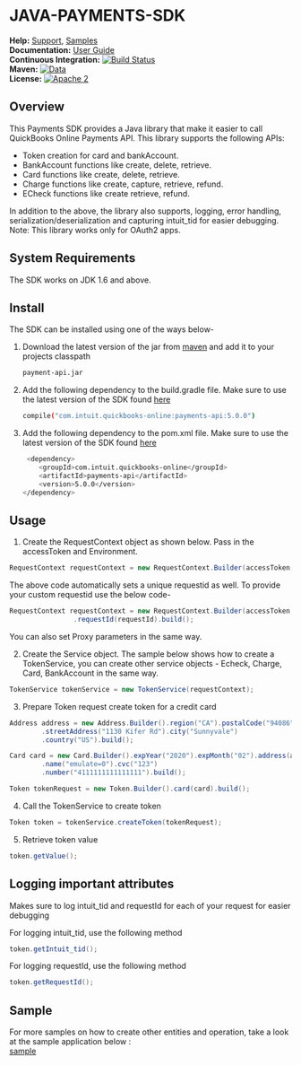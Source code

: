 JAVA-PAYMENTS-SDK
==================

**Help:** [Support](https://developer.intuit.com/help), [Samples](https://developer.intuit.com/docs/0100_quickbooks_online/0400_tools/0005_sdks/0200_java/0004_sample_code_and_sample_apps) <br/>
**Documentation:** [User Guide](https://developer.intuit.com/app/developer/qbpayments/docs/develop/using-an-sdk-to-integrate-with-the-payments-api#java) <br/>
**Continuous Integration:** [![Build Status](https://travis-ci.org/intuit/QuickBooks-V3-Java-SDK.svg?branch=develop)](https://travis-ci.org/intuit/QuickBooks-V3-Java-SDK) <br/>
**Maven:** [![Data](https://maven-badges.herokuapp.com/maven-central/com.intuit.quickbooks-online/ipayments-api/badge.svg)](https://maven-badges.herokuapp.com/maven-central/com.intuit.quickbooks-online/payments-api) <br/>
**License:** [![Apache 2](https://img.shields.io/badge/license-Apache%202-brightgreen.svg)](http://www.apache.org/licenses/LICENSE-2.0) <br/>


## Overview
This Payments SDK provides a Java library that make it easier to call QuickBooks Online Payments API. This library supports the following APIs:

* Token creation for card and bankAccount.
* BankAccount functions like create, delete, retrieve.
* Card functions like create, delete, retrieve.
* Charge functions like create, capture, retrieve, refund.
* ECheck functions like create retrieve, refund.

In addition to the above, the library also supports, logging, error handling, serialization/deserialization and capturing intuit_tid for easier debugging.
Note: This library works only for OAuth2 apps.

## System Requirements
The SDK works on JDK 1.6 and above.

## Install
The SDK can be installed using one of the ways below-
1. Download the latest version of the jar from [maven](https://search.maven.org/search?q=quickbooks) and add it to your projects classpath
	```sh
    payment-api.jar
    ```

2. Add the following dependency to the build.gradle file. Make sure to use the latest version of the SDK found [here](https://search.maven.org/search?q=quickbooks)
    ```sh
    compile("com.intuit.quickbooks-online:payments-api:5.0.0")
     ```

3. Add the following dependency to the pom.xml file. Make sure to use the latest version of the SDK found [here](https://search.maven.org/search?q=quickbooks)
	```sh
	 <dependency>
	    <groupId>com.intuit.quickbooks-online</groupId>
	    <artifactId>payments-api</artifactId>
	    <version>5.0.0</version>
	</dependency>
	 ```

## Usage
1. Create the RequestContext object as shown below. Pass in the accessToken and Environment. 
```java
RequestContext requestContext = new RequestContext.Builder(accessToken, Environment.SANDBOX).build();
```
The above code automatically sets a unique requestid as well. To provide your custom requestid use the below code-
```java
RequestContext requestContext = new RequestContext.Builder(accessToken, Environment.SANDBOX)
				.requestId(requestId).build();
```
You can also set Proxy parameters in the same way.

2. Create the Service object. The sample below shows how to create a TokenService, you can create other service objects - Echeck, Charge, Card, BankAccount in the same way.
```java
TokenService tokenService = new TokenService(requestContext);
```

3. Prepare Token request create token for a credit card
```java
Address address = new Address.Builder().region("CA").postalCode("94086")
		.streetAddress("1130 Kifer Rd").city("Sunnyvale")
		.country("US").build();
```

```java
Card card = new Card.Builder().expYear("2020").expMonth("02").address(address)
		.name("emulate=0").cvc("123")
		.number("4111111111111111").build();
```

```java
Token tokenRequest = new Token.Builder().card(card).build();
```

4. Call the TokenService to create token
```java
Token token = tokenService.createToken(tokenRequest);
```

5. Retrieve token value
```java
token.getValue();
```

## Logging important attributes
Makes sure to log intuit_tid and requestId for each of your request for easier debugging

For logging intuit_tid, use the following method
```java
token.getIntuit_tid();
```

For logging requestId, use the following method
```java
token.getRequestId();
```

## Sample
For more samples on how to create other entities and operation, take a look at the sample application below :  
[sample](https://github.com/IntuitDeveloper/SampleApp-Payments-Java)


